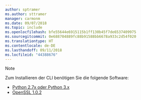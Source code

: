 ```yaml
---
author: sptramer
ms.author: sttramer
manager: carmonm
ms.date: 09/07/2018
ms.topic: include
ms.openlocfilehash: bfe55644e6915115b1ff130b45f7de6537409975
ms.sourcegitcommit: 0e688704889fc88b91588bb6678a933c2d54f020
ms.translationtype: HT
ms.contentlocale: de-DE
ms.lasthandoff: 09/11/2018
ms.locfileid: "44388676"
---
```

> [!NOTE]
> Zum Installieren der CLI benötigen Sie die folgende Software:
>
> * [Python 2.7x oder Python 3.x](https://www.python.org/downloads/)
> * [OpenSSL 1.0.2](https://www.openssl.org/source/)
